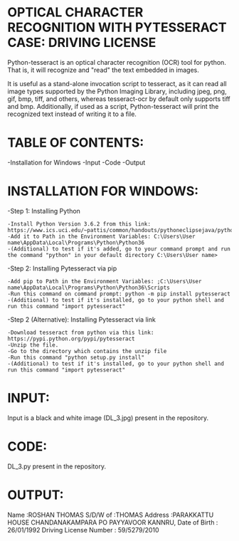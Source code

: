 
OPTICAL CHARACTER RECOGNITION WITH PYTESSERACT
CASE: DRIVING LICENSE
==============================================

Python-tesseract is an optical character recognition (OCR) tool for python. That is, it will recognize and "read" the text embedded in images.

It is useful as a stand-alone invocation script to tesseract, as it can read all image types supported by the Python Imaging Library, including jpeg, png, gif, bmp, tiff, and others, whereas tesseract-ocr by default only supports tiff and bmp. Additionally, if used as a script, Python-tesseract will print the recognized text instead of writing it to a file.

TABLE OF CONTENTS:
==================

-Installation for Windows
-Input
-Code
-Output

INSTALLATION FOR WINDOWS:
=========================

-Step 1: Installing Python

	-Install Python Version 3.6.2 from this link: https://www.ics.uci.edu/~pattis/common/handouts/pythoneclipsejava/python.html
	-Add it to Path in the Environment Variables: C:\Users\User name\AppData\Local\Programs\Python\Python36
	-(Additional) to test if it's added, go to your command prompt and run the command "python" in your default directory C:\Users\User name>

-Step 2: Installing Pytesseract via pip

	-Add pip to Path in the Environment Variables: ;C:\Users\User name\AppData\Local\Programs\Python\Python36\Scripts
	-Run this command on command prompt: python -m pip install pytesseract
	-(Additional) to test if it's installed, go to your python shell and run this command "import pytesseract"

-Step 2 (Alternative): Installing Pytesseract via link

	-Download tesseract from python via this link: https://pypi.python.org/pypi/pytesseract
	-Unzip the file.
	-Go to the directory which contains the unzip file
	-Run this command "python setup.py install"
	-(Additional) to test if it's installed, go to your python shell and run this command "import pytesseract"

INPUT:
======

Input is a black and white image (DL_3.jpg) present in the repository.

CODE:
=====

DL_3.py present in the repository.

OUTPUT:
========

Name :ROSHAN THOMAS
S/D/W of :THOMAS
Address :PARAKKATTU HOUSE CHANDANAKAMPARA PO PAYYAVOOR KANNRU,
Date of Birth : 26/01/1992
Driving License Number : 59/5279/2010





